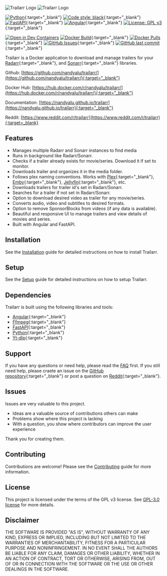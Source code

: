 <!-- <p align="center">
  <picture>
    <source media="(prefers-color-scheme: dark)" srcset="https://raw.githubusercontent.com/nandyalu/trailarr/main/assets/images/trailarr-full-512-lg.png">
    <source media="(prefers-color-scheme: light)" srcset="https://raw.githubusercontent.com/nandyalu/trailarr/main/assets/images/trailarr-full-light-512-lg.png">
    <img alt="Trailarr logo with name" src="https://raw.githubusercontent.com/nandyalu/trailarr/main/assets/images/trailarr-full-primary-512-lg.png" width=50%>
  </picture>
</p> -->
![Trailarr Logo](https://raw.githubusercontent.com/nandyalu/trailarr/main/assets/images/trailarr-full-512-lg.png#only-dark)
![Trailarr Logo](https://raw.githubusercontent.com/nandyalu/trailarr/main/assets/images/trailarr-full-light-512-lg.png#only-light)

<!-- # Trailarr -->

[![Python](https://img.shields.io/badge/python-3.12-3670A0?style=flat&logo=python)](https://www.python.org/){:target="_blank"}
[![Code style: black](https://img.shields.io/badge/code%20style-black-000000.svg)](https://github.com/psf/black){:target="_blank"}
[![FastAPI](https://img.shields.io/badge/FastAPI-0.115.0-009688.svg?style=flat&logo=FastAPI)](https://fastapi.tiangolo.com){:target="_blank"}
[![Angular](https://img.shields.io/badge/angular-17.3.6-%23DD0031.svg?style=flat&logo=angular)](https://angular.dev/){:target="_blank"}
[![License: GPL v3](https://img.shields.io/badge/License-GPLv3-blue.svg)](https://github.com/nandyalu/trailarr){:target="_blank"}

[![Open in Dev Containers](https://img.shields.io/static/v1?label=Dev%20Container&message=Open&color=blue&logo=visualstudiocode)](https://vscode.dev/redirect?url=vscode://ms-vscode-remote.remote-containers/cloneInVolume?url=https://github.com/nandyalu/trailarr) 
[![Docker Build](https://github.com/nandyalu/trailarr/actions/workflows/docker-build.yml/badge.svg)](https://github.com/nandyalu/trailarr/actions/workflows/docker-build.yml){:target="_blank"}
[![Docker Pulls](https://badgen.net/docker/pulls/nandyalu/trailarr?icon=docker&label=pulls)](https://hub.docker.com/r/nandyalu/trailarr/){:target="_blank"}
[![GitHub Issues](https://img.shields.io/github/issues/nandyalu/trailarr?logo=github&link=https%3A%2F%2Fgithub.com%2Fnandyalu%2Ftrailarr%2Fissues)](https://github.com/nandyalu/trailarr/issues){:target="_blank"}
[![GitHub last commit](https://img.shields.io/github/last-commit/nandyalu/trailarr?logo=github&link=https%3A%2F%2Fgithub.com%2Fnandyalu%2Ftrailarr%2Fissues)](https://github.com/nandyalu/trailarr/commits/){:target="_blank"}


Trailarr is a Docker application to download and manage trailers for your [Radarr](https://radarr.video/){:target="_blank"}, and [Sonarr](https://sonarr.tv/){:target="_blank"} libraries.

Github: [https://github.com/nandyalu/trailarr/](https://github.com/nandyalu/trailarr/){:target="_blank"} 

Docker Hub: [https://hub.docker.com/r/nandyalu/trailarr/](https://hub.docker.com/r/nandyalu/trailarr/){:target="_blank"}

Documentation: [https://nandyalu.github.io/trailarr](https://nandyalu.github.io/trailarr){:target="_blank"}

Reddit:
[https://www.reddit.com/r/trailarr](https://www.reddit.com/r/trailarr){:target=_blank}

## Features

- Manages multiple Radarr and Sonarr instances to find media
- Runs in background like Radarr/Sonarr.
- Checks if a trailer already exists for movie/series. Download it if set to monitor.
- Downloads trailer and organizes it in the media folder.
- Follows plex naming conventions. Works with [Plex](https://www.plex.tv/){:target="_blank"}, [Emby](https://emby.media/){:target="_blank"}, [Jellyfin](https://jellyfin.org/){:target="_blank"}, etc.
- Downloads trailers for trailer id's set in Radarr/Sonarr.
- Searches for a trailer if not set in Radarr/Sonarr.
- Option to download desired video as trailer for any movie/series.
- Converts audio, video and subtitles to desired formats.
- Option to remove SponsorBlocks from videos (if any data is available).
- Beautiful and responsive UI to manage trailers and view details of movies and series.
- Built with Angular and FastAPI.

## Installation

See the [Installation](./install.md) guide for detailed instructions on how to install Trailarr.

## Setup

See the [Setup](./setup/connections.md) guide for detailed instructions on how to setup Trailarr.

## Dependencies

Trailarr is built using the following libraries and tools:

- [Angular](https://angular.dev/){:target="_blank"}
- [Ffmpeg](https://ffmpeg.org/){:target="_blank"}
- [FastAPI](https://fastapi.tiangolo.com){:target="_blank"}
- [Python](https://www.python.org/){:target="_blank"}
- [Yt-dlp](https://github.com/yt-dlp/yt-dlp){:target="_blank"}


## Support

If you have any questions or need help, please read the [FAQ](./help/faq.md) first. If you still need help, please craete an issue on the [GitHub repository](https://github.com/nandyalu/issues){:target="_blank"} or post a question on [Reddit](https://www.reddit.com/r/trailarr/){:target="_blank"}.

## Issues

Issues are very valuable to this project.

- Ideas are a valuable source of contributions others can make
- Problems show where this project is lacking
- With a question, you show where contributors can improve the user experience

Thank you for creating them.

## Contributing

Contributions are welcome! Please see the [Contributing](./CONTRIBUTING.md) guide for more information.

## License

This project is licensed under the terms of the GPL v3 license. See [GPL-3.0 license](https://github.com/nandyalu/trailarr?tab=GPL-3.0-1-ov-file) for more details.

## Disclaimer

THE SOFTWARE IS PROVIDED "AS IS", WITHOUT WARRANTY OF ANY KIND,
EXPRESS OR IMPLIED, INCLUDING BUT NOT LIMITED TO THE WARRANTIES OF
MERCHANTABILITY, FITNESS FOR A PARTICULAR PURPOSE AND NONINFRINGEMENT.
IN NO EVENT SHALL THE AUTHORS BE LIABLE FOR ANY CLAIM, DAMAGES OR
OTHER LIABILITY, WHETHER IN AN ACTION OF CONTRACT, TORT OR OTHERWISE,
ARISING FROM, OUT OF OR IN CONNECTION WITH THE SOFTWARE OR THE USE OR
OTHER DEALINGS IN THE SOFTWARE.
